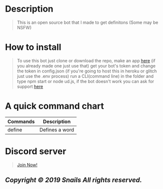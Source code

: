 # Description
> This is an open source bot that I made to get definitons (Some may be NSFW)

# How to install
> To use this bot just clone or download the repo, make an app [here](https://discordapp.com/developers) (if you already made one just use that) get your bot's token and change the token in config.json (if you're going to host this in heroku or glitch just use the .env process) run a CLI(command line) in the folder and type npm start or node ud.js, if the bot doesn't work you can ask for support [here](https://discord.gg/xuaDubj)

# A quick command chart

| Commands | Description |
|----------|-------------|
|  define  | Defines a word|

# Discord server
> [Join Now!](https://discord.gg/xuaDubj)

*Copyright © 2019 Snails All rights reserved.*
---
